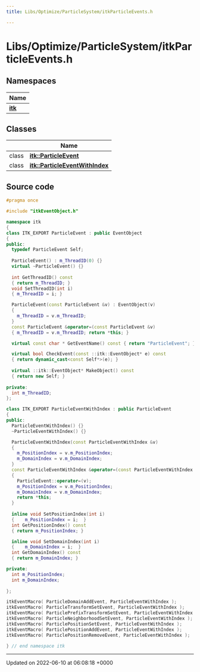 ```yaml
---
title: Libs/Optimize/ParticleSystem/itkParticleEvents.h

---
```


# Libs/Optimize/ParticleSystem/itkParticleEvents.h



## Namespaces

| Name           |
| -------------- |
| **[itk](../Namespaces/namespaceitk.md)**  |

## Classes

|                | Name           |
| -------------- | -------------- |
| class | **[itk::ParticleEvent](../Classes/classitk_1_1ParticleEvent.md)**  |
| class | **[itk::ParticleEventWithIndex](../Classes/classitk_1_1ParticleEventWithIndex.md)**  |




## Source code

```cpp
#pragma once

#include "itkEventObject.h"

namespace itk
{
class ITK_EXPORT ParticleEvent : public EventObject
{
public:
  typedef ParticleEvent Self;
  
  ParticleEvent() : m_ThreadID(0) {}
  virtual ~ParticleEvent() {}
  
  int GetThreadID() const
  { return m_ThreadID; }
  void SetThreadID(int i)
  { m_ThreadID = i; }

  ParticleEvent(const ParticleEvent &v) : EventObject(v)
  {
    m_ThreadID = v.m_ThreadID;
  }
  const ParticleEvent &operator=(const ParticleEvent &v)
  { m_ThreadID = v.m_ThreadID; return *this; }

  virtual const char * GetEventName() const { return "ParticleEvent"; } 

  virtual bool CheckEvent(const ::itk::EventObject* e) const   
  { return dynamic_cast<const Self*>(e); }
  
  virtual ::itk::EventObject* MakeObject() const  
  { return new Self; }  
  
private:
  int m_ThreadID;
};

class ITK_EXPORT ParticleEventWithIndex : public ParticleEvent
{
public:
  ParticleEventWithIndex() {}
  ~ParticleEventWithIndex() {}

  ParticleEventWithIndex(const ParticleEventWithIndex &v)
  {
    m_PositionIndex = v.m_PositionIndex;
    m_DomainIndex = v.m_DomainIndex;
  }
  const ParticleEventWithIndex &operator=(const ParticleEventWithIndex &v)
  {
    ParticleEvent::operator=(v);
    m_PositionIndex = v.m_PositionIndex;
    m_DomainIndex = v.m_DomainIndex;
    return *this;
  }
  
  inline void SetPositionIndex(int i)
  {    m_PositionIndex = i;  }
  int GetPositionIndex() const
  { return m_PositionIndex; }

  inline void SetDomainIndex(int i)
  {    m_DomainIndex = i;  }
  int GetDomainIndex() const
  { return m_DomainIndex; }

private:
  int m_PositionIndex;
  int m_DomainIndex;
  
};

itkEventMacro( ParticleDomainAddEvent, ParticleEventWithIndex );
itkEventMacro( ParticleTransformSetEvent, ParticleEventWithIndex );
itkEventMacro( ParticlePrefixTransformSetEvent, ParticleEventWithIndex );
itkEventMacro( ParticleNeighborhoodSetEvent, ParticleEventWithIndex );
itkEventMacro( ParticlePositionSetEvent, ParticleEventWithIndex );
itkEventMacro( ParticlePositionAddEvent, ParticleEventWithIndex );
itkEventMacro( ParticlePositionRemoveEvent, ParticleEventWithIndex );

} // end namespace itk
```


-------------------------------

Updated on 2022-06-10 at 06:08:18 +0000
